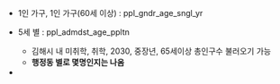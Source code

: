 

- 1인 가구, 1인 가구(60세 이상) : ppl_gndr_age_sngl_yr 

- 5세 별 : ppl_admdst_age_ppltn
	- 김해시 내 미취학, 취학, 2030, 중장년, 65세이상 총인구수 불러오기 가능
	- **행정동 별로 몇명인지는 나옴**

- 

